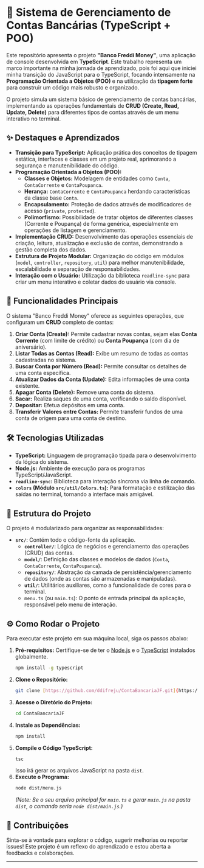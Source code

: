# 🏦 Sistema de Gerenciamento de Contas Bancárias (TypeScript + POO)

Este repositório apresenta o projeto **"Banco Freddi Money"**, uma aplicação de console desenvolvida em **TypeScript**. Este trabalho representa um marco importante na minha jornada de aprendizado, pois foi aqui que iniciei minha transição do JavaScript para o TypeScript, focando intensamente na **Programação Orientada a Objetos (POO)** e na utilização da **tipagem forte** para construir um código mais robusto e organizado.

O projeto simula um sistema básico de gerenciamento de contas bancárias, implementando as operações fundamentais de **CRUD (Create, Read, Update, Delete)** para diferentes tipos de contas através de um menu interativo no terminal.

## ✨ Destaques e Aprendizados

* **Transição para TypeScript:** Aplicação prática dos conceitos de tipagem estática, interfaces e classes em um projeto real, aprimorando a segurança e manutenibilidade do código.
* **Programação Orientada a Objetos (POO):**
    * **Classes e Objetos:** Modelagem de entidades como `Conta`, `ContaCorrente` e `ContaPoupanca`.
    * **Herança:** `ContaCorrente` e `ContaPoupanca` herdando características da classe base `Conta`.
    * **Encapsulamento:** Proteção de dados através de modificadores de acesso (`private`, `protected`).
    * **Polimorfismo:** Possibilidade de tratar objetos de diferentes classes (Corrente e Poupança) de forma genérica, especialmente em operações de listagem e gerenciamento.
* **Implementação CRUD:** Desenvolvimento das operações essenciais de criação, leitura, atualização e exclusão de contas, demonstrando a gestão completa dos dados.
* **Estrutura de Projeto Modular:** Organização do código em módulos (`model`, `controller`, `repository`, `util`) para melhor manutenibilidade, escalabilidade e separação de responsabilidades.
* **Interação com o Usuário:** Utilização da biblioteca `readline-sync` para criar um menu interativo e coletar dados do usuário via console.

## 🚀 Funcionalidades Principais

O sistema "Banco Freddi Money" oferece as seguintes operações, que configuram um **CRUD** completo de contas:

1.  **Criar Conta (Create):** Permite cadastrar novas contas, sejam elas **Conta Corrente** (com limite de crédito) ou **Conta Poupança** (com dia de aniversário).
2.  **Listar Todas as Contas (Read):** Exibe um resumo de todas as contas cadastradas no sistema.
3.  **Buscar Conta por Número (Read):** Permite consultar os detalhes de uma conta específica.
4.  **Atualizar Dados da Conta (Update):** Edita informações de uma conta existente.
5.  **Apagar Conta (Delete):** Remove uma conta do sistema.
6.  **Sacar:** Realiza saques de uma conta, verificando o saldo disponível.
7.  **Depositar:** Efetua depósitos em uma conta.
8.  **Transferir Valores entre Contas:** Permite transferir fundos de uma conta de origem para uma conta de destino.

## 🛠️ Tecnologias Utilizadas

* **TypeScript:** Linguagem de programação tipada para o desenvolvimento da lógica do sistema.
* **Node.js:** Ambiente de execução para os programas TypeScript/JavaScript.
* **`readline-sync`:** Biblioteca para interação síncrona via linha de comando.
* **`colors` (Módulo `src/util/Colors.ts`):** Para formatação e estilização das saídas no terminal, tornando a interface mais amigável.

## 📁 Estrutura do Projeto

O projeto é modularizado para organizar as responsabilidades:

* **`src/`**: Contém todo o código-fonte da aplicação.
    * **`controller/`**: Lógica de negócios e gerenciamento das operações (CRUD) das contas.
    * **`model/`**: Definição das classes e modelos de dados (`Conta`, `ContaCorrente`, `ContaPoupanca`).
    * **`repository/`**: Abstração da camada de persistência/gerenciamento de dados (onde as contas são armazenadas e manipuladas).
    * **`util/`**: Utilitários auxiliares, como a funcionalidade de cores para o terminal.
    * `menu.ts` (ou `main.ts`): O ponto de entrada principal da aplicação, responsável pelo menu de interação.

## ⚙️ Como Rodar o Projeto

Para executar este projeto em sua máquina local, siga os passos abaixo:

1.  **Pré-requisitos:** Certifique-se de ter o [Node.js](https://nodejs.org/en/download/) e o [TypeScript](https://www.typescriptlang.org/download) instalados globalmente.
    ```bash
    npm install -g typescript
    ```
2.  **Clone o Repositório:**
    ```bash
    git clone [https://github.com/ddifreju/ContaBancariaJF.git](https://github.com/ddifreju/ContaBancariaJF.git)
    ```
3.  **Acesse o Diretório do Projeto:**
    ```bash
    cd ContaBancariaJF
    ```
4.  **Instale as Dependências:**
    ```bash
    npm install
    ```
5.  **Compile o Código TypeScript:**
    ```bash
    tsc
    ```
    Isso irá gerar os arquivos JavaScript na pasta `dist`.
6.  **Execute o Programa:**
    ```bash
    node dist/menu.js
    ```
    *(Note: Se o seu arquivo principal for `main.ts` e gerar `main.js` na pasta `dist`, o comando seria `node dist/main.js`.)*

## 🤝 Contribuições

Sinta-se à vontade para explorar o código, sugerir melhorias ou reportar issues! Este projeto é um reflexo do aprendizado e estou aberta a feedbacks e colaborações.

---
